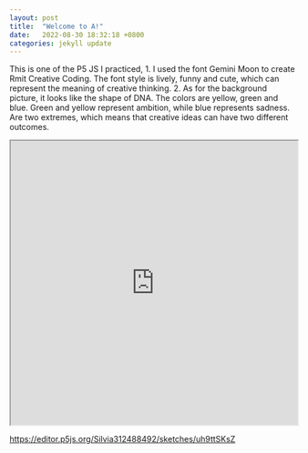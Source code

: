 ```yaml
---
layout: post
title:  "Welcome to A!"
date:   2022-08-30 18:32:18 +0800
categories: jekyll update
---
```

This is one of the P5 JS I practiced, 1. I used the font Gemini Moon to create Rmit Creative Coding. The font style is lively, funny and cute, which can represent the meaning of creative thinking. 2. As for the background picture, it looks like the shape of DNA. The colors are yellow, green and blue. Green and yellow represent ambition, while blue represents sadness. Are two extremes, which means that creative ideas can have two different outcomes. 
<iframe src="https://editor.p5js.org/Silvia312488492/full/uh9ttSKsZ" width="100%" height="500"></iframe>

<https://editor.p5js.org/Silvia312488492/sketches/uh9ttSKsZ>

[jekyll-docs]: https://jekyllrb.com/docs/home
[jekyll-gh]:   https://github.com/jekyll/jekyll
[jekyll-talk]: https://talk.jekyllrb.com/

